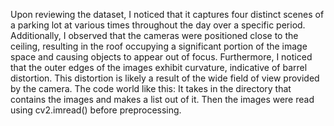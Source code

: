 Upon reviewing the dataset, I noticed that it captures four distinct scenes of a parking lot at various times throughout the day over a specific period. Additionally, I observed that the cameras were positioned close to the ceiling, resulting in the roof occupying a significant portion of the image space and causing objects to appear out of focus. Furthermore, I noticed that the outer edges of the images exhibit curvature, indicative of barrel distortion. This distortion is likely a result of the wide field of view provided by the camera.
The code world like this: It takes in the directory that contains the images and makes a list out of it. Then the images were read using cv2.imread() before preprocessing. 
